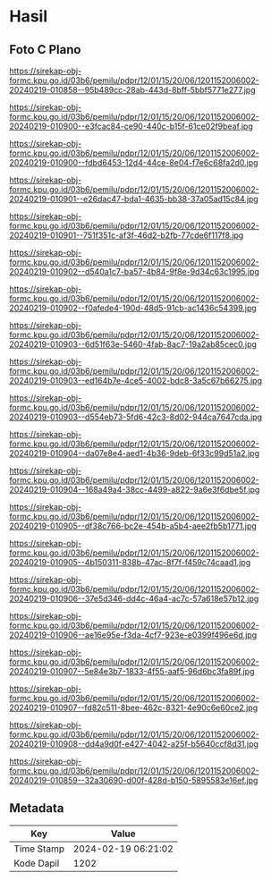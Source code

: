 # Hasil

## Foto C Plano

https://sirekap-obj-formc.kpu.go.id/03b6/pemilu/pdpr/12/01/15/20/06/1201152006002-20240219-010858--95b489cc-28ab-443d-8bff-5bbf5771e277.jpg

https://sirekap-obj-formc.kpu.go.id/03b6/pemilu/pdpr/12/01/15/20/06/1201152006002-20240219-010900--e3fcac84-ce90-440c-b15f-61ce02f9beaf.jpg

https://sirekap-obj-formc.kpu.go.id/03b6/pemilu/pdpr/12/01/15/20/06/1201152006002-20240219-010900--fdbd6453-12d4-44ce-8e04-f7e6c68fa2d0.jpg

https://sirekap-obj-formc.kpu.go.id/03b6/pemilu/pdpr/12/01/15/20/06/1201152006002-20240219-010901--e26dac47-bda1-4635-bb38-37a05ad15c84.jpg

https://sirekap-obj-formc.kpu.go.id/03b6/pemilu/pdpr/12/01/15/20/06/1201152006002-20240219-010901--751f351c-af3f-46d2-b2fb-77cde6f117f8.jpg

https://sirekap-obj-formc.kpu.go.id/03b6/pemilu/pdpr/12/01/15/20/06/1201152006002-20240219-010902--d540a1c7-ba57-4b84-9f8e-9d34c63c1995.jpg

https://sirekap-obj-formc.kpu.go.id/03b6/pemilu/pdpr/12/01/15/20/06/1201152006002-20240219-010902--f0afede4-190d-48d5-91cb-ac1436c54399.jpg

https://sirekap-obj-formc.kpu.go.id/03b6/pemilu/pdpr/12/01/15/20/06/1201152006002-20240219-010903--6d51f63e-5460-4fab-8ac7-19a2ab85cec0.jpg

https://sirekap-obj-formc.kpu.go.id/03b6/pemilu/pdpr/12/01/15/20/06/1201152006002-20240219-010903--ed164b7e-4ce5-4002-bdc8-3a5c67b66275.jpg

https://sirekap-obj-formc.kpu.go.id/03b6/pemilu/pdpr/12/01/15/20/06/1201152006002-20240219-010903--d554eb73-5fd6-42c3-8d02-944ca7647cda.jpg

https://sirekap-obj-formc.kpu.go.id/03b6/pemilu/pdpr/12/01/15/20/06/1201152006002-20240219-010904--da07e8e4-aed1-4b36-9deb-6f33c99d51a2.jpg

https://sirekap-obj-formc.kpu.go.id/03b6/pemilu/pdpr/12/01/15/20/06/1201152006002-20240219-010904--168a49a4-38cc-4499-a822-9a6e3f6dbe5f.jpg

https://sirekap-obj-formc.kpu.go.id/03b6/pemilu/pdpr/12/01/15/20/06/1201152006002-20240219-010905--df38c766-bc2e-454b-a5b4-aee2fb5b1771.jpg

https://sirekap-obj-formc.kpu.go.id/03b6/pemilu/pdpr/12/01/15/20/06/1201152006002-20240219-010905--4b150311-838b-47ac-8f7f-f459c74caad1.jpg

https://sirekap-obj-formc.kpu.go.id/03b6/pemilu/pdpr/12/01/15/20/06/1201152006002-20240219-010906--37e5d346-dd4c-46a4-ac7c-57a618e57b12.jpg

https://sirekap-obj-formc.kpu.go.id/03b6/pemilu/pdpr/12/01/15/20/06/1201152006002-20240219-010906--ae16e95e-f3da-4cf7-923e-e0399f496e6d.jpg

https://sirekap-obj-formc.kpu.go.id/03b6/pemilu/pdpr/12/01/15/20/06/1201152006002-20240219-010907--5e84e3b7-1833-4f55-aaf5-96d6bc3fa89f.jpg

https://sirekap-obj-formc.kpu.go.id/03b6/pemilu/pdpr/12/01/15/20/06/1201152006002-20240219-010907--fd82c511-8bee-462c-8321-4e90c6e60ce2.jpg

https://sirekap-obj-formc.kpu.go.id/03b6/pemilu/pdpr/12/01/15/20/06/1201152006002-20240219-010908--dd4a9d0f-e427-4042-a25f-b5640ccf8d31.jpg

https://sirekap-obj-formc.kpu.go.id/03b6/pemilu/pdpr/12/01/15/20/06/1201152006002-20240219-010859--32a30690-d00f-428d-b150-5895583e16ef.jpg


## Metadata

| Key        | Value               |
| ---------- | ------------------- |
| Time Stamp | 2024-02-19 06:21:02 |
| Kode Dapil | 1202                |



